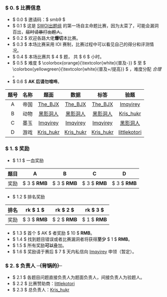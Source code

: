 ### $ 0. $ 比赛信息

- $ 0.0 $ 邀请码：$ smb9 $
- $ 0.1 $ 这是 [SWOI出题组](https://www.luogu.com.cn/team/36570) 的第一场自主命题比赛，因为太菜了，可能会漏洞百出，~~届时请暴打出题人~~。
- $ 0.2 $ 欢迎各路大佬**爆切**本比赛。
- $ 0.3 $ 本场比赛采用 IOI 赛制，比赛过程中可以看见自己的得分和评测情况。
- $ 0.4 $ 本场比赛共 $ 4 $ 题， 共 $ 6 $ 小时。
- $ 0.5 $ 难度 $ \colorbox{orange}{\textcolor{white}{普及-}} $ 至 $ \colorbox{yellowgreen}{\textcolor{white}{普及+/提高}} $ ，难度分配 _合理_ 。
- $ 0.6 $ **AK 后请勿喧哗**。

| 题号 | 名称 |                       题面                        |                       数据                        |                       标答                        |                         验题                         |
| :--: | :--: | :-----------------------------------------------: | :-----------------------------------------------: | :-----------------------------------------------: | :--------------------------------------------------: |
|  A   | 帝国 |  [The_BJX](https://www.luogu.com.cn/user/364027)  |  [The_BJX](https://www.luogu.com.cn/user/364027)  |  [The_BJX](https://www.luogu.com.cn/user/364027)  |   [Imqyirey](https://www.luogu.com.cn/user/253680)   |
|  B   | 动物 | [黑影洞人](https://www.luogu.com.cn/user/285617)  | [黑影洞人](https://www.luogu.com.cn/user/285617)  | [黑影洞人](https://www.luogu.com.cn/user/285617)  |  [Kris_hukr](https://www.luogu.com.cn/user/367404)   |
|  C   | 墨玉 | [Imqyirey](https://www.luogu.com.cn/user/253680)  | [Imqyirey](https://www.luogu.com.cn/user/253680)  | [Imqyirey](https://www.luogu.com.cn/user/253680)  |   [黑影洞人](https://www.luogu.com.cn/user/285617)   |
|  D   | 游戏 | [Kris_hukr](https://www.luogu.com.cn/user/367404) | [Kris_hukr](https://www.luogu.com.cn/user/367404) | [Kris_hukr](https://www.luogu.com.cn/user/367404) | [littlekotori](https://www.luogu.com.cn/user/363090) |

### $ 1. $ 奖励

- $ 1.1 $ 一血奖励

| 题目 |       A       |       B       |       C       |       D       |
| :--: | :-----------: | :-----------: | :-----------: | :-----------: |
| 奖励 | $ 3 $ **RMB** | $ 3 $ **RMB** | $ 3 $ **RMB** | $ 3 $ **RMB** |

- $ 1.2 $ 排名奖励

| 排名 |   rk $ 1 $    |   rk $ 2 $    |   rk $ 3 $    |
| :--: | :-----------: | :-----------: | :-----------: |
| 奖励 | $ 3 $ **RMB** | $ 2 $ **RMB** | $ 1 $ **RMB** |

- $ 1.3 $ 首个 $ AK $ 者奖励 $ 10 $ **RMB**。
- $ 1.4 $ 找到题目错误或者比赛漏洞者将获得**至少** $ 1 $ **RMB**。
- $ 1.5 $ 所有奖励**可以**叠加。
- $ 1.6 $ 奖励请于赛后 $ 7 $ 天内私信向 [Imqyirey](https://www.luogu.com.cn/user/253680) 申领（暂定）。

### $ 2. $ 负责人 ~~（背锅的）~~

- $ 2.1 $ 各题目问题直接负责人为题面负责人，间接负责人为验题人。
- $ 2.2 $ 比赛赞助商：[littlekotori](https://www.luogu.com.cn/user/363090)
- $ 2.3 $ 总负责人：[Kris_hukr](https://www.luogu.com.cn/user/367404)